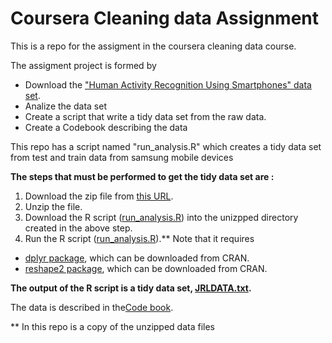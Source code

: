 # Coursera Cleaning data Assignment
This is a repo for the assigment in the coursera cleaning data  course.

The assigment project is formed by
* Download the  ["Human Activity Recognition Using Smartphones" data set](http://archive.ics.uci.edu/ml/datasets/Human+Activity+Recognition+Using+Smartphones).
* Analize the data set 
* Create a script that write a  tidy data set from the raw data.
* Create a Codebook describing the data

This repo has a script named "run_analysis.R" which creates a tidy data set from test and train data from 
samsung mobile devices 

**The steps that must be performed to get the tidy data set are :**

1. Download the zip file from [this URL](https://d396qusza40orc.cloudfront.net/getdata%2Fprojectfiles%2FUCI%20HAR%20Dataset.zip).
2. Unzip the file.
3. Download the R script ([run_analysis.R](https://raw.githubusercontent.com/joaquinrodriguez70/courseracleaningdata/master/run_analysis.R)) into the unizpped directory created in the above step.
4. Run the R script ([run_analysis.R](run_analysis.R)).** Note that it requires
* [dplyr package](http://cran.r-project.org/web/packages/dplyr), which can be downloaded from CRAN.
* [reshape2 package](http://cran.r-project.org/web/packages/reshape2), which can be downloaded from CRAN.

**The output of the R script is a tidy data set, [JRLDATA.txt](JRLDATA.txt).**

The data is described in the[Code book](code-book.md).


** In this repo  is a copy of the unzipped data files